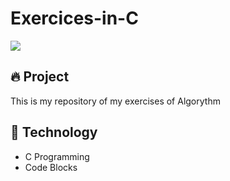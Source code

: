 # Exercices-in-C
<p> <img src="https://online.crbtech.in/wp-content/uploads/2019/03/C-programming-1024x530.png"> </p>

## 🔥 Project
This is my repository of my exercises of Algorythm

## 🚀 Technology
- C Programming
- Code Blocks
